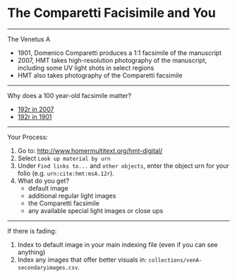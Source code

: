# The Comparetti Facisimile and You #

---

The Venetus A

- 1901, Domenico Comparetti produces a 1:1 facsimile of the manuscript
- 2007, HMT takes high-resolution photography of the manuscript, including some UV light shots in select regions
- HMT also takes photography of the Comparetti facsimile

---

Why does a 100 year-old facsimile matter?

- [192r in 2007](http://www.homermultitext.org/hmt-digital/images?urn=urn:cite:hmt:vaimg.VA192RN-0363&request=GetIIPMooViewer)
- [192r in 1901](http://www.homermultitext.org/hmt-digital/images?urn=urn:cite:hmt:compimg.Comparetti_192recto205&request=GetIIPMooViewer)

---

Your Process:

1. Go to: <http://www.homermultitext.org/hmt-digital/>
2. Select `Look up material by urn`
3. Under `Find links to...` and 	`other objects`, enter the object urn for your folio (e.g. `urn:cite:hmt:msA.12r`).
4. What do you get?
	- default image
	- additional regular light images
	- the Comparetti facsimile
	- any available special light images or close ups

---
If there is fading:

1. Index to default image in your main indexing file (even if you can see anything)
2. Index any images that offer better visuals in:  `collections/venA-secondaryimages.csv`.
